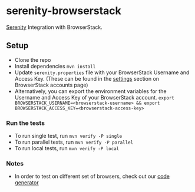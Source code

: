 # serenity-browserstack

[Serenity](http://www.thucydides.info/docs/serenity/) Integration with BrowserStack.

## Setup

- Clone the repo
- Install dependencies `mvn install`
- Update `serenity.properties` file with your BrowserStack Username and Access Key. (These can be found in the [settings](https://www.browserstack.com/accounts/settings) section on BrowserStack accounts page)
- Alternatively, you can export the environment variables for the Username and Access Key of your BrowserStack account. `export BROWSERSTACK_USERNAME=<browserstack-username> && export BROWSERSTACK_ACCESS_KEY=<browserstack-access-key>`

### Run the tests

- To run single test, run `mvn verify -P single`
- To run parallel tests, run `mvn verify -P parallel`
- To run local tests, run `mvn verify -P local`

### Notes

- In order to test on different set of browsers, check out our [code generator](https://www.browserstack.com/automate/python#setting-os-and-browser)
